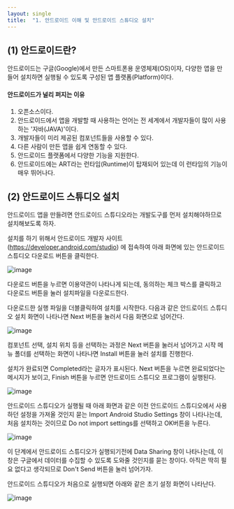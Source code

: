 ```yaml
---
layout: single
title:  "1. 안드로이드 이해 및 안드로이드 스튜디오 설치"
---
```




## (1) 안드로이드란?

안드로이드는  구글(Google)에서 만든 스마트폰용 운영체제(OS)이자, 다양한 앱을 만들어 설치하면 실행될 수 있도록 구성된 앱 플랫폼(Platform)이다.

#### 안드로이드가 널리 퍼지는 이유 

1. 오픈소스이다.
2. 안드로이드에서 앱을 개발할 때 사용하는 언어는 전 세계에서 개발자들이 많이 사용하는 '자바(JAVA)'이다.
3. 개발자들이 미리 제공된 컴포넌트들을 사용할 수 있다.
4. 다른 사람이 만든 앱을 쉽게 연동할 수 있다.
5. 안드로이드 플랫폼에서 다양한 기능을 지원한다.
6. 안드로이드에는 ART라는 런타임(Runtime)이 탑재되어 있는데 이 런타임의 기능이 매우 뛰어나다.

## (2) 안드로이드 스튜디오 설치

안드로이드 앱을 만들려면 안드로이드 스튜디오라는 개발도구를 먼저 설치해야하므로 설치해보도록 하자.

설치를 하기 위해서 안드로이드 개발자 사이트(https://developer.android.com/studio) 에 접속하여 아래 화면에 있는 안드로이드 스튜디오 다운로드 버튼을 클릭한다.

![image](https://user-images.githubusercontent.com/73388615/134800408-a28c0138-edef-49f4-bc2d-36e92f609984.png)

다운로드 버튼을 누르면 이용약관이 나타나게 되는데, 동의하는 체크 박스를 클릭하고 다운로드 버튼을 눌러 설치파일을 다운로드한다.

다운로드한 실행 파일을 더블클릭하여 설치를 시작한다. 다음과 같은 안드로이드 스튜디오 설치 화면이 나타나면 Next 버튼을 눌러서 다음 화면으로 넘어간다.

![image](https://user-images.githubusercontent.com/73388615/134800471-28d6cf34-613c-464a-8804-f9d591eace47.png)

컴포넌트 선택, 설치 위치 등을 선택하는 과정은 Next 버튼을 눌러서 넘어가고 시작 메뉴 폴더를 선택하는 화면이 나타나면 Install 버튼을 눌러 설치를 진행한다.

설치가 완료되면 Completed라는 글자가 표시된다. Next 버튼을 누르면 완료되었다는 메시지가 보이고, Finish 버튼을 누르면 안드로이드 스튜디오 프로그램이 실행된다.

![image](https://user-images.githubusercontent.com/73388615/134800637-7086b74b-43ba-4789-90d0-549ee798e0cf.png)

안드로이드 스튜디오가 실행될 때 아래 화면과 같은 이전 안드로이드 스튜디오에서 사용하던 설정을 가져올 것인지 묻는 Import Android Studio Settings 창이 나타나는데, 처음 설치하는 것이므로 Do not import settings를 선택하고 OK버튼을 누른다.

![image](https://user-images.githubusercontent.com/73388615/134800642-2d6b77d1-d664-4292-9109-e6b78ba98431.png)

이 단계에서 안드로이드 스튜디오가 실행되기전에 Data Sharing 창이 나타나는데, 이 창은 구글에서 데이터를 수집할 수 있도록 도와줄 것인지를 묻는 창이다. 아직은 딱히 필요 없다고 생각되므로 Don't Send 버튼을 눌러 넘어가자.

안드로이드 스튜디오가 처음으로 실행되면 아래와 같은 초기 설정 화면이 나타난다.

![image](https://user-images.githubusercontent.com/73388615/134800700-fde9f4b3-f71c-4e60-95a8-ea7aa36947c4.png)











